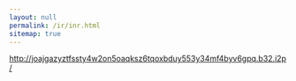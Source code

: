 ```yaml
---
layout: null
permalink: /ir/inr.html
sitemap: true
---
```


http://joajgazyztfssty4w2on5oaqksz6tqoxbduy553y34mf4byv6gpq.b32.i2p/
